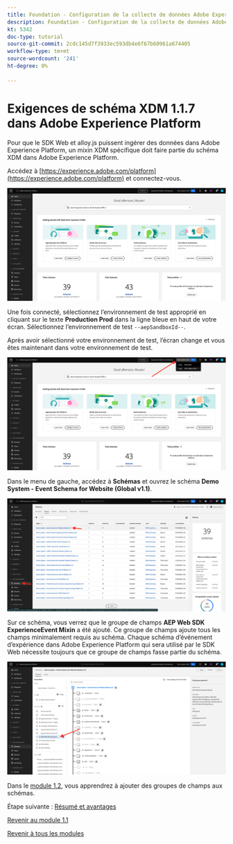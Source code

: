 ```yaml
---
title: Foundation - Configuration de la collecte de données Adobe Experience Platform et de l’extension du SDK Web - Schéma XDM requis dans Adobe Experience Platform
description: Foundation - Configuration de la collecte de données Adobe Experience Platform et de l’extension du SDK Web - Schéma XDM requis dans Adobe Experience Platform
kt: 5342
doc-type: tutorial
source-git-commit: 2cdc145d7f3933ec593db4e6f67b60961a674405
workflow-type: tm+mt
source-wordcount: '241'
ht-degree: 0%

---
```


# Exigences de schéma XDM 1.1.7 dans Adobe Experience Platform

Pour que le SDK Web et alloy.js puissent ingérer des données dans Adobe Experience Platform, un mixin XDM spécifique doit faire partie du schéma XDM dans Adobe Experience Platform.

Accédez à [https://experience.adobe.com/platform](https://experience.adobe.com/platform) et connectez-vous.

![Débogueur AEP](./images/exp1.png)

Une fois connecté, sélectionnez l’environnement de test approprié en cliquant sur le texte **Production Prod** dans la ligne bleue en haut de votre écran. Sélectionnez l’environnement de test `--aepSandboxId--`.

Après avoir sélectionné votre environnement de test, l’écran change et vous êtes maintenant dans votre environnement de test.

![Débogueur AEP](./images/exp2.png)

Dans le menu de gauche, accédez à **Schémas** et ouvrez le schéma **Demo System - Event Schema for Website (Global v1.1)**.

![Débogueur AEP](./images/exp3.png)

Sur ce schéma, vous verrez que le groupe de champs **AEP Web SDK ExperienceEvent Mixin** a été ajouté. Ce groupe de champs ajoute tous les champs minimalement requis au schéma. Chaque schéma d’événement d’expérience dans Adobe Experience Platform qui sera utilisé par le SDK Web nécessite toujours que ce groupe de champs fasse partie du schéma.

![Débogueur AEP](./images/exp4.png)

Dans le [module 1.2](./../module1.2/data-ingestion.md), vous apprendrez à ajouter des groupes de champs aux schémas.

Étape suivante : [Résumé et avantages](./summary.md)

[Revenir au module 1.1](./data-ingestion-launch-web-sdk.md)

[Revenir à tous les modules](./../../../overview.md)

